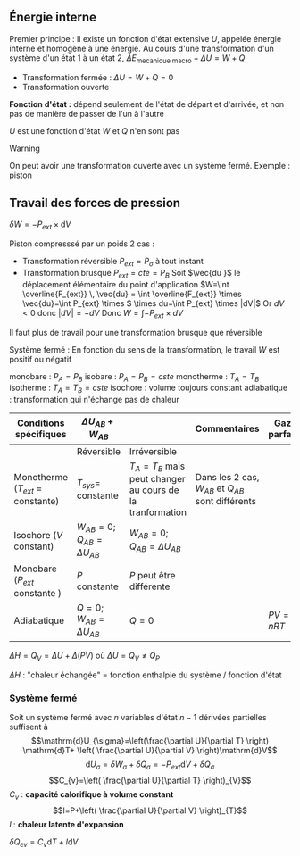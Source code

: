 
## Énergie interne
Premier principe : 
Il existe un fonction d'état extensive  $U$, appelée énergie interne et homogène à une énergie.
Au cours d'une transformation d'un système d'un état 1 à  un état 2,
$\Delta E_{\text{mecanique macro}} + \Delta U= W+Q$

* Transformation fermée : $\Delta U= W+Q=0$
* Transformation ouverte 

**Fonction d'état :** dépend seulement de l'état de départ et d'arrivée, et non pas de manière de passer de l'un à l'autre

$U$ est une fonction d'état
$W$ et $Q$ n'en sont pas

>[!warning] 
>On peut avoir une transformation ouverte avec un système fermé.
>Exemple : piston

## Travail des forces de pression
$\delta W=-P_{ext} \times \mathrm{d}V$

Piston compresssé par un poids
2 cas :
* Transformation réversible $P_{ext}=P_{\sigma}$ à tout instant
* Transformation brusque $P_{ext}=cte=P_{B}$
 Soit $\vec{du }$ le déplacement élémentaire du point d'application
$W=\int  \overline{F_{ext}} \, \vec{du} = \int  \overline{F_{ext}} \times \vec{du}=\int P_{ext} \times S \times du=\int P_{ext} \times |dV|$
Or $dV < 0$ donc $|dV| = -dV$
Donc $W = \int - P_{ext} \times dV$

Il faut plus de travail pour une transformation brusque que réversible

Système fermé : En fonction du sens de la transformation, le travail $W$ est positif ou négatif

monobare : $P_{A}=P_{B}$
isobare : $P_{A}=P_{B} = cste$
monotherme : $T_{A}=T_{B}$
isotherme : $T_{A}=T_{B}=cste$
isochore : volume toujours constant
adiabatique : transformation qui n'échange pas de chaleur


| Conditions spécifiques             | $\Delta U_{AB}+W_{AB}$             |                                                              | Commentaires                                         | Gaz parfait |
| ---------------------------------- | ---------------------------------- | ------------------------------------------------------------ | ---------------------------------------------------- | ----------- |
|                                    | Réversible                         | Irréversible                                                 |                                                      |             |
| Monotherme ($T_{ext}$ = constante) | $T_{sys}=$ constante               | $T_{A}=T_{B}$ mais peut changer au cours de la tranformation | Dans les 2 cas, $W_{AB}$ et $Q_{AB}$ sont différents |             |
| Isochore ($V$ constant)            | $W_{AB}=0$; $Q_{AB}=\Delta U_{AB}$ | $W_{AB}=0$; $Q_{AB}= \Delta U_{AB}$                          |                                                      |             |
| Monobare ($P_{ext}$ constante )    | $P$ constante                      | $P$ peut être différente                                     |                                                      |             |
| Adiabatique                        | $Q=0$; $W_{AB}=\Delta U_{AB}$      | $Q=0$                                                        |                                                      | $PV=nRT$    |
$\Delta H=Q_{V}=\Delta U+ \Delta(PV)$
où $\Delta U=Q_{V}\neq Q_{P}$

$\Delta H$ : "chaleur échangée" = fonction enthalpie du système / fonction d'état

### Système fermé
Soit un système fermé avec $n$ variables d'état
$n-1$ dérivées partielles suffisent à 
$$\mathrm{d}U_{\sigma}=\left(\frac{\partial U}{\partial T} \right) \mathrm{d}T+ \left( \frac{\partial U}{\partial V} \right)\mathrm{d}V$$
$$\mathrm{d}U_{\sigma}=\delta W_{\sigma}+\delta Q_{\sigma}=-P_{ext}\mathrm{d}V+\delta Q_{\sigma}$$
$$C_{v}=\left( \frac{\partial U}{\partial T} \right)_{V}$$
$C_{v}$ : **capacité calorifique à volume constant**
$$l=P+\left( \frac{\partial U}{\partial V} \right)_{T}$$
$l$ : **chaleur latente d'expansion**

$\delta Q_{ev}=C_{v}\mathrm{d}T+l\mathrm{d}V$

